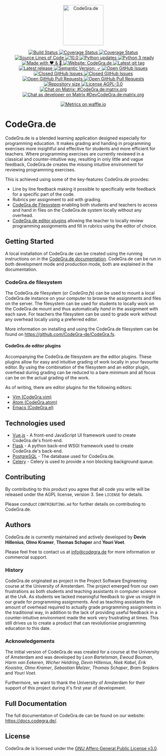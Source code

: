 <p align="center">
  <a href="https://codegra.de">
    <img src="https://codegra.de/static/img/codegrade-inv.svg" alt="CodeGra.de" title="CodeGra.de" height="130">
  </a>
</p>
<p align="center">
  <!--<a href="https://github.com/CodeGra-de/CodeGra.de/releases">
    <img src="https://img.shields.io/github/downloads/CodeGra-de/CodeGra.de/total.svg?maxAge=2592000"
      alt="Downloads" title="Downloads">
  </a>-->
  <a href="https://travis-ci.org/CodeGra-de/CodeGra.de">
    <img src="https://img.shields.io/travis/CodeGra-de/CodeGra.de.svg"
      alt="Build Status" title="Build Status">
  </a>
  <a href="https://coveralls.io/github/CodeGra-de/CodeGra.de?branch=master">
    <img src="https://img.shields.io/coveralls/CodeGra-de/CodeGra.de.svg"
      alt="Coverage Status" title="Coverage Status">
  </a>
  <a href="https://codecov.io/gh/CodeGra-de/CodeGra.de/branch/master">
    <img src="https://codecov.io/gh/CodeGra-de/CodeGra.de/branch/master/graph/badge.svg"
      alt="Coverage Status" title="Coverage Status">
  </a>
  <a href="https://github.com/CodeGra-de/CodeGra.de">
    <img src="https://5ezz6jithh.execute-api.us-east-1.amazonaws.com/prod/lambda-shield-redirect?user=CodeGra-de&repo=CodeGra.de"
      alt="Source Lines of Code" title="Source Lines of Code">
  </a>
  <a href="https://github.com/CodeGra-de/CodeGra.de">
    <img src="https://mperlet.github.io/pybadge/badges/10.svg"
      alt="10.0" title="Pylint score">
  </a>
  <a href="https://pyup.io/repos/github/CodeGra-de/CodeGra.de/">
    <img src="https://pyup.io/repos/github/CodeGra-de/CodeGra.de/shield.svg"
      alt="Python updates" title="Python updates">
  </a>
  <a href="https://pyup.io/repos/github/CodeGra-de/CodeGra.de/">
    <img src="https://pyup.io/repos/github/CodeGra-de/CodeGra.de/python-3-shield.svg"
      alt="Python 3 ready" title="Python 3 ready" style="margin-right: -7px;">
  </a>
  <a href="https://codegra.de">
    <img src="https://img.shields.io/badge/made%20with-%E2%9D%A4%EF%B8%8F%20&%20%F0%9F%8D%BB-ff69b4.svg"
      alt="Made with ❤ & ️🍻" title="Made with ❤ & ️🍻">
  </a>
  <a href="https://codegra.de">
    <img src="https://img.shields.io/badge/website-CodeGra.de-blue.svg"
      alt="Website: CodeGra.de" title="Website: CodeGra.de">
  </a>
  <a href="https://github.com/CodeGra-de/CodeGra.de/tags">
    <img src="https://img.shields.io/github/tag/CodeGra-de/CodeGra.de.svg"
      alt="Latest git tag" title="Latest git tag">
  </a>
  <a href="https://github.com/CodeGra-de/CodeGra.de/releases">
    <img src="https://img.shields.io/github/release/CodeGra-de/CodeGra.de.svg"
      alt="Latest release" title="Latest release">
  </a>
  <a href="https://github.com/CodeGra-de/CodeGra.de/releases">
    <img src="https://img.shields.io/badge/semVer-✓-green.svg"
      alt="Semantic Version: ✓" title="Semantic Version">
  </a>
  <a href="https://github.com/CodeGra-de/CodeGra.de/issues">
    <img src="https://img.shields.io/github/issues-raw/CodeGra-de/CodeGra.de.svg"
      alt="Open GitHub Issues" title="Open GitHub Issues">
  </a>
  <a href="https://github.com/CodeGra-de/CodeGra.de/issues">
    <img src="https://img.shields.io/github/issues-closed-raw/CodeGra-de/CodeGra.de.svg"
      alt="Closed GitHub Issues" title="Closed GitHub Issues">
  </a>
  <a href="https://github.com/CodeGra-de/CodeGra.de/issues">
    <img src="https://img.shields.io/issuestats/i/github/CodeGra-de/CodeGra.de.svg"
      alt="Closed GitHub Issues" title="Closed GitHub Issues">
  </a>
  <a href="https://github.com/CodeGra-de/CodeGra.de/pulls">
    <img src="https://img.shields.io/github/issues-pr-raw/CodeGra-de/CodeGra.de.svg"
      alt="Open GitHub Pull Requests" title="Open GitHub Pull Requests">
  </a>
  <a href="https://github.com/CodeGra-de/CodeGra.de/pulls">
    <img src="https://img.shields.io/issuestats/p/github/CodeGra-de/CodeGra.de.svg"
      alt="Open GitHub Pull Requests" title="Open GitHub Pull Requests">
  </a>
  <a href="https://github.com/CodeGra-de/CodeGra.de">
    <img src="https://reposs.herokuapp.com/?path=CodeGra-de/CodeGra.de"
      alt="Repository size" title="Repository size">
  </a>
  <a href="https://github.com/CodeGra-de/CodeGra.de/blob/master/LICENSE">
    <img src="https://img.shields.io/badge/license-AGPL--3.0-blue.svg"
      alt="License AGPL-3.0" title="License AGPL-3.0">
  </a>
  <a href="https://matrix.to/#/#CodeGra.de:matrix.org">
    <img src="https://img.shields.io/badge/matrix-user-43ad8d.svg"
      alt="Chat on Matrix: #CodeGra.de:matrix.org"
      title="Chat on Matrix: #CodeGra.de:matrix.org">
  </a>
  <a href="https://matrix.to/#/#DevCodeGra.de:matrix.org">
    <img src="https://img.shields.io/badge/matrix-dev-4e42aa.svg"
      alt="Chat as developer on Matrix #DevCodeGra.de:matrix.org"
      title="Chat as developer on Matrix #DevCodeGra.de:matrix.org">
  </a>
</p>
<p align="center">
  <a href="https://waffle.io/CodeGra-de/CodeGra.de/metrics">
    <img src="https://graphs.waffle.io/CodeGra-de/CodeGra.de/throughput.svg"
      alt="Metrics on waffle.io" title="Metrics on waffle.io">
  </a>
</p>

# CodeGra.de
CodeGra.de is a blended learning application designed especially for programming
education. It makes grading and handing in programming exercises more insightful
and effective for students and more efficient for teachers.
Where programming exercises are currently reviewed in a classical and
counter-intuitive way, resulting in only little and vague feedback, CodeGra.de
creates the missing intuitive environment for reviewing programming exercises.

This is achieved using some of the key-features CodeGra.de provides:
- Line by line feedback making it possible to specifically write feedback for a
specific part of the code.
- Rubrics per assignment to aid with grading.
- [CodeGra.de Filesystem](#codegrade-filesystem) enabling both students and teachers to access and hand
in files on the CodeGra.de system locally without any overhead.
- [CodeGra.de editor plugins](#codegrade-editor-plugins) allowing the teacher to locally review programming
assignments and fill in rubrics using the editor of choice.

## Getting Started
A local installation of CodeGra.de can be created using the running instructions
on in the [CodeGra.de documentation](https://docs.codegra.de/running.html). CodeGra.de can be run in both development mode and production mode, both are explained in the documentation.

### CodeGra.de filesystem
The CodeGra.de filesystem (or _CodeGra.fs_) can be used to mount a local CodeGra.de instance on your computer to browse the assignments and files on the server. The filesystem can be used for students to locally work on the CodeGra.de mount and thus automatically _hand in_ the assignment with each save. For teachers the filesystem can be used to grade work without any overhead locally using a preferred editor.

More information on installing and using the CodeGra.de filesystem can be found on <https://github.com/CodeGra-de/CodeGra.fs>.

#### CodeGra.de editor plugins
Accompanying the CodeGra.de filesystem are the editor plugins. These plugins allow for easy and intuitive grading of work locally in your favourite editor. By using the combination of the filesystem and an editor plugin, overhead during grading can be reduced to a bare minimum and all focus can be on the actual grading of the work.

As of writing, there are editor plugins for the following editors:
* [Vim (CodeGra.vim)](https://github.com/CodeGra-de/CodeGra.vim)
* [Atom (CodeGra.atom)](https://github.com/CodeGra-de/CodeGra.atom)
* [Emacs (CodeGra.el)](https://github.com/CodeGra-de/CodeGra.el)

## Technologies used
* [Vue.js](https://github.com/vuejs/vue) - A front-end JavaScript UI framework used to create CodeGra.de's front-end.
* [Flask](https://github.com/pallets/flask) - A python back-end WSGI framework used to create CodeGra.de's back-end.
* [PostgreSQL](https://github.com/postgres/postgres) - The database used for CodeGra.de.
* [Celery](https://github.com/celery/celery) - Celery is used to provide a non blocking background queue.

## Contributing
By contributing to this product you agree that all code you write will be released under the AGPL license, version 3. See `LICENSE` for details.

Please conduct `CONTRIBUTING.md` for further details on contributing to CodeGra.de.

## Authors
CodeGra.de is currently maintained and actively developed by __Devin Hillenius__, __Olmo Kramer__, __Thomas Schaper__ and __Youri Voet__.

Please feel free to contact us at <info@codegra.de> for more information or commercial support.

### History
CodeGra.de originated as project in the Project Software Engineering course at the University of Amsterdam. The project emerged from our own frustrations as both students and teaching assistants in computer science at the UvA. As students we lacked meaningful feedback to give us insight in our grade for programming assignments. And as teaching assistants the amount of overhead required to actually grade programming assignments in the traditional way, in addition to the lack of providing useful feedback in a counter-intuitive environment made the work very frustrating at times. This still drives us to create a product that can revolutionise programming education to this date.
### Acknowledgements
The initial version of CodeGra.de was created for a course at the University of Amsterdam and was developed by _Leon Bartelsman_, _Ewoud Bouman_, _Harm van Eekeren_, _Wicher Heldring_, _Devin Hillenius_, _Niek Kabel_, _Erik Kooistra_, _Olmo Kramer_, _Sebastian Melzer_, _Thomas Schaper_, _Bram Snijders_ and _Youri Voet_.

Furthermore, we want to thank the University of Amsterdam for their support of this project during it's first year of development.

## Full Documentation
The full documentation of CodeGra.de can be found on our website: <https://docs.codegra.de/>.

## License
CodeGra.de is licensed under the [GNU Affero General Public License v3.0](https://www.gnu.org/licenses/agpl-3.0.html).
